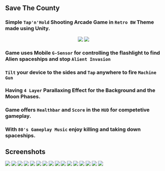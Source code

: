 ## Save The County

### Simple `Tap'n'Hold` Shooting Arcade Game in `Retro BW` Theme made using Unity.

<p align="center">
<img src="GIFs/Save_County_01.gif">
<img src="GIFs/Save_County_02.gif">
</p>

### Game uses Mobile `G-Sensor` for controlling the flashlight to find Alien spaceships and stop `Alient Invasion`
### `Tilt` your device to the sides and `Tap` anywhere to fire `Machine Gun`  
### Having `4 Layer` Parallaxing Effect for the Background and the Moon Phases.
### Game offers `Healthbar` and `Score` in the `HUD` for competetive gameplay.
### With `80's Gameplay Music` enjoy killing and taking down spaceships.

## Screenshots
<img src="/Screenshots/01-min.png">
<img src="/Screenshots/02-min.png">
<img src="/Screenshots/10-min.png">
<img src="/Screenshots/11-min.png">
<img src="/Screenshots/12-min.png">
<img src="/Screenshots/13-min.png">
<img src="/Screenshots/14-min.png">
<img src="/Screenshots/15-min.png">
<img src="/Screenshots/03-min.png">
<img src="/Screenshots/04-min.png">
<img src="/Screenshots/05-min.png">
<img src="/Screenshots/06-min.png">
<img src="/Screenshots/07-min.png">
<img src="/Screenshots/08-min.png">
<img src="/Screenshots/09-min.png">
<img src="/Screenshots/16-min.png">
